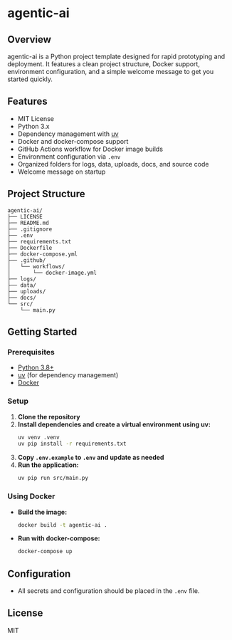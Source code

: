 # agentic-ai

## Overview

agentic-ai is a Python project template designed for rapid prototyping and deployment. It features a clean project structure, Docker support, environment configuration, and a simple welcome message to get you started quickly.

## Features
- MIT License
- Python 3.x
- Dependency management with [uv](https://github.com/astral-sh/uv)
- Docker and docker-compose support
- GitHub Actions workflow for Docker image builds
- Environment configuration via `.env`
- Organized folders for logs, data, uploads, docs, and source code
- Welcome message on startup

## Project Structure
```
agentic-ai/
├── LICENSE
├── README.md
├── .gitignore
├── .env
├── requirements.txt
├── Dockerfile
├── docker-compose.yml
├── .github/
│   └── workflows/
│       └── docker-image.yml
├── logs/
├── data/
├── uploads/
├── docs/
└── src/
    └── main.py
```

## Getting Started

### Prerequisites
- [Python 3.8+](https://www.python.org/downloads/)
- [uv](https://github.com/astral-sh/uv) (for dependency management)
- [Docker](https://www.docker.com/)

### Setup
1. **Clone the repository**
2. **Install dependencies and create a virtual environment using uv:**
   ```sh
   uv venv .venv
   uv pip install -r requirements.txt
   ```
3. **Copy `.env.example` to `.env` and update as needed**
4. **Run the application:**
   ```sh
   uv pip run src/main.py
   ```

### Using Docker
- **Build the image:**
  ```sh
  docker build -t agentic-ai .
  ```
- **Run with docker-compose:**
  ```sh
  docker-compose up
  ```

## Configuration
- All secrets and configuration should be placed in the `.env` file.

## License
MIT
